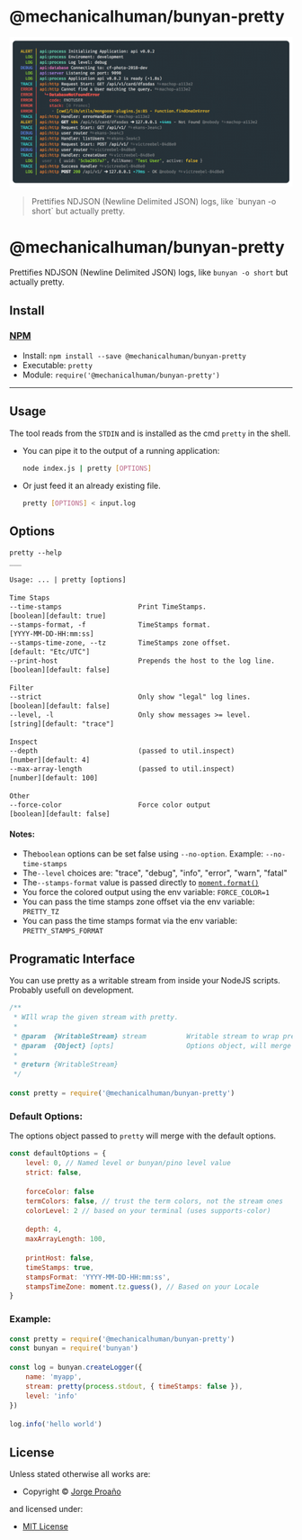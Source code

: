 # @mechanicalhuman/bunyan-pretty

![hero image](https://raw.githubusercontent.com/MechanicalHuman/dev-bunyan-pretty/master/img/pretty-nostamps.png)

> Prettifies NDJSON (Newline Delimited JSON) logs, like \`bunyan -o short\` but actually pretty.

<!-- TITLE/ -->

<h1>@mechanicalhuman/bunyan-pretty</h1>

<!-- /TITLE -->

<!-- DESCRIPTION/ -->

Prettifies NDJSON (Newline Delimited JSON) logs, like `bunyan -o short` but actually pretty.

<!-- /DESCRIPTION -->

<!-- INSTALL/ -->

<h2>Install</h2>

<a href="https://npmjs.com" title="npm is a package manager for javascript"><h3>NPM</h3></a><ul>

<li>Install: <code>npm install --save @mechanicalhuman/bunyan-pretty</code></li>
<li>Executable: <code>pretty</code></li>
<li>Module: <code>require('@mechanicalhuman/bunyan-pretty')</code></li></ul>

<!-- /INSTALL -->

---

## Usage

The tool reads from the `STDIN` and is installed as the cmd `pretty` in the shell.

-   You can pipe it to the output of a running application:

    ```sh
    node index.js | pretty [OPTIONS]
    ```

-   Or just feed it an already existing file.

    ```sh
    pretty [OPTIONS] < input.log
    ```

## Options

    pretty --help
    ___

    Usage: ... | pretty [options]

    Time Staps
    --time-stamps                   Print TimeStamps.                   [boolean][default: true]
    --stamps-format, -f             TimeStamps format.                  [YYYY-MM-DD-HH:mm:ss]
    --stamps-time-zone, --tz        TimeStamps zone offset.             [default: "Etc/UTC"]
    --print-host                    Prepends the host to the log line.  [boolean][default: false]

    Filter
    --strict                        Only show "legal" log lines.        [boolean][default: false]
    --level, -l                     Only show messages >= level.        [string][default: "trace"]

    Inspect
    --depth                         (passed to util.inspect)            [number][default: 4]
    --max-array-length              (passed to util.inspect)            [number][default: 100]

    Other
    --force-color                   Force color output                  [boolean][default: false]

#### Notes:

-   The`boolean` options can be set false using `--no-option`. Example: `--no-time-stamps`
-   The`--level` choices are: "trace", "debug", "info", "error", "warn", "fatal"
-   The`--stamps-format` value is passed directly to [`moment.format()`](https://momentjs.com/docs/#/displaying/format/)
-   You force the colored output using the env variable: `FORCE_COLOR=1`
-   You can pass the time stamps zone offset via the env variable: `PRETTY_TZ`
-   You can pass the time stamps format via the env variable: `PRETTY_STAMPS_FORMAT`

## Programatic Interface

You can use pretty as a writable stream from inside your NodeJS scripts. Probably usefull on development.

```js
/**
 * WIll wrap the given stream with pretty.
 *
 * @param  {WritableStream} stream          Writable stream to wrap pretty around
 * @param  {Object} [opts]                  Options object, will merge with the default options.
 *
 * @return {WritableStream}
 */

const pretty = require('@mechanicalhuman/bunyan-pretty')
```

### Default Options:

The options object passed to `pretty` will merge with the default options.

```js
const defaultOptions = {
    level: 0, // Named level or bunyan/pino level value
    strict: false,

    forceColor: false
    termColors: false, // trust the term colors, not the stream ones
    colorLevel: 2 // based on your terminal (uses supports-color)

    depth: 4,
    maxArrayLength: 100,

    printHost: false,
    timeStamps: true,
    stampsFormat: 'YYYY-MM-DD-HH:mm:ss',
    stampsTimeZone: moment.tz.guess(), // Based on your Locale
}
```

### Example:

```js
const pretty = require('@mechanicalhuman/bunyan-pretty')
const bunyan = require('bunyan')

const log = bunyan.createLogger({
    name: 'myapp',
    stream: pretty(process.stdout, { timeStamps: false }),
    level: 'info'
})

log.info('hello world')
```

<!-- LICENSE/ -->

<h2>License</h2>

Unless stated otherwise all works are:

<ul><li>Copyright &copy; <a href="http://www.hidden-node-problem.com">Jorge Proaño</a></li></ul>

and licensed under:

<ul><li><a href="http://spdx.org/licenses/MIT.html">MIT License</a></li></ul>

<!-- /LICENSE -->
